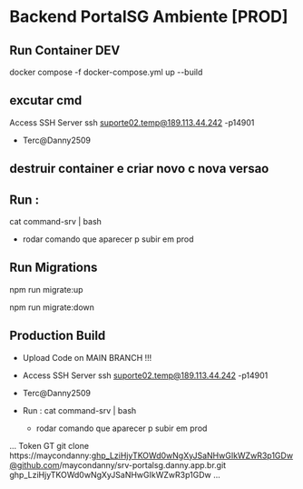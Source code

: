 # Backend PortalSG Ambiente [PROD]

## Run Container DEV

docker compose -f docker-compose.yml up --build

## excutar cmd
 Access SSH Server ssh suporte02.temp@189.113.44.242 -p14901
- Terc@Danny2509

## destruir container e criar novo c nova versao
## Run :
  cat command-srv | bash
  - rodar comando que aparecer p subir em prod

## Run Migrations
npm run migrate:up

npm run migrate:down

## Production Build

- Upload Code on MAIN BRANCH !!!
- Access SSH Server ssh suporte02.temp@189.113.44.242 -p14901
- Terc@Danny2509

- Run :
  cat command-srv | bash
  - rodar comando que aparecer p subir em prod

...
Token GT
git clone https://maycondanny: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@github.com/maycondanny/srv-portalsg.danny.app.br.git
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
...

